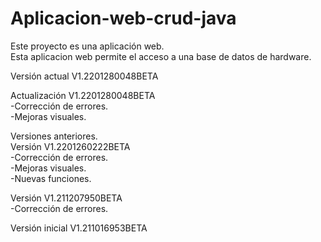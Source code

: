 # Aplicacion-web-crud-java
Este proyecto es una aplicación web.<br>
Esta aplicacion web permite el acceso a una base de datos de hardware.<br>

Versión actual V1.2201280048BETA

Actualización V1.2201280048BETA<br>
-Corrección de errores.<br>
-Mejoras visuales.<br>

Versiones anteriores.<br>
Versión V1.2201260222BETA<br>
-Corrección de errores.<br>
-Mejoras visuales.<br>
-Nuevas funciones.<br>

Versión V1.211207950BETA<br>
-Corrección de errores.<br>

Versión inicial V1.211016953BETA

